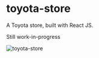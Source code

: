 # toyota-store

A Toyota store, built with React JS.

Still work-in-progress

![toyota-store](https://user-images.githubusercontent.com/111971458/215607166-ccf79f87-7bf1-44e3-95a7-81c9ac5c8da6.jpg)
